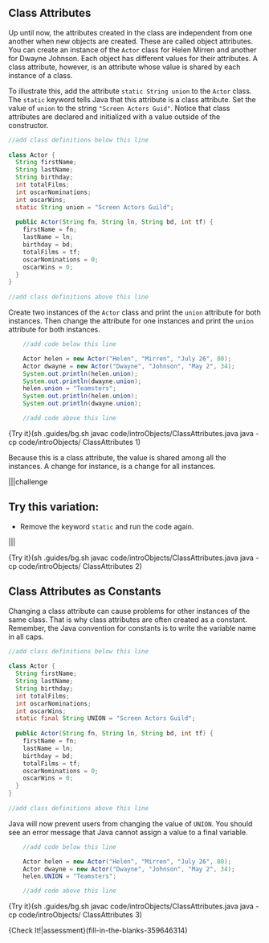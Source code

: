 ## Class Attributes

Up until now, the attributes created in the class are independent from one another when new objects are created. These are called object attributes. You can create an instance of the `Actor` class for Helen Mirren and another for Dwayne Johnson. Each object has different values for their attributes. A class attribute, however, is an attribute whose value is shared by each instance of a class.

To illustrate this, add the attribute `static String union` to the `Actor` class. The `static` keyword tells Java that this attribute is a class attribute. Set the value of `union` to the string `"Screen Actors Guid"`. Notice that class attributes are declared and initialized with a value outside of the constructor.

```java
//add class definitions below this line
    
class Actor {
  String firstName;
  String lastName;
  String birthday;
  int totalFilms;
  int oscarNominations;
  int oscarWins;
  static String union = "Screen Actors Guild";
  
  public Actor(String fn, String ln, String bd, int tf) {
    firstName = fn;
    lastName = ln;
    birthday = bd;
    totalFilms = tf;
    oscarNominations = 0;
    oscarWins = 0;
  }
}
  
//add class definitions above this line
```

Create two instances of the `Actor` class and print the `union` attribute for both instances. Then change the attribute for one instances and print the `union` attribute for both instances.

```java
    //add code below this line

    Actor helen = new Actor("Helen", "Mirren", "July 26", 80);
    Actor dwayne = new Actor("Dwayne", "Johnson", "May 2", 34);
    System.out.println(helen.union);
    System.out.println(dwayne.union);
    helen.union = "Teamsters";
    System.out.println(helen.union);
    System.out.println(dwayne.union);

    //add code above this line
```

{Try it}(sh .guides/bg.sh javac code/introObjects/ClassAttributes.java java -cp code/introObjects/ ClassAttributes 1)

Because this is a class attribute, the value is shared among all the instances. A change for instance, is a change for all instances.

|||challenge
## Try this variation:
* Remove the keyword `static` and run the code again.

|||

{Try it}(sh .guides/bg.sh javac code/introObjects/ClassAttributes.java java -cp code/introObjects/ ClassAttributes 2)

## Class Attributes as Constants

Changing a class attribute can cause problems for other instances of the same class. That is why class attributes are often created as a constant. Remember, the Java convention for constants is to write the variable name in all caps.

```java
//add class definitions below this line
    
class Actor {
  String firstName;
  String lastName;
  String birthday;
  int totalFilms;
  int oscarNominations;
  int oscarWins;
  static final String UNION = "Screen Actors Guild";
  
  public Actor(String fn, String ln, String bd, int tf) {
    firstName = fn;
    lastName = ln;
    birthday = bd;
    totalFilms = tf;
    oscarNominations = 0;
    oscarWins = 0;
  }
}
  
//add class definitions above this line
```

Java will now prevent users from changing the value of `UNION`. You should see an error message that Java cannot assign a value to a final variable.

```java
    //add code below this line

    Actor helen = new Actor("Helen", "Mirren", "July 26", 80);
    Actor dwayne = new Actor("Dwayne", "Johnson", "May 2", 34);
    helen.UNION = "Teamsters";

    //add code above this line
```

{Try it}(sh .guides/bg.sh javac code/introObjects/ClassAttributes.java java -cp code/introObjects/ ClassAttributes 3)

{Check It!|assessment}(fill-in-the-blanks-359646314)
